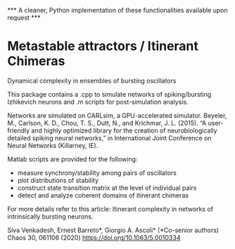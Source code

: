 *** A cleaner, Python implementation of these functionalities available upon request ***

# Metastable attractors / Itinerant Chimeras 
 Dynamical complexity in ensembles of bursting oscillators
 
 This package contains a .cpp to simulate networks of spiking/bursting Izhikevich neurons and .m scripts for post-simulation analysis.
 
 Networks are simulated on CARLsim, a GPU-accelerated simulator. 
 Beyeler, M., Carlson, K. D., Chou, T. S., Dutt, N., and Krichmar, J. L. (2015). 
 “A user-friendly and highly optimized library for the creation of neurobiologically detailed spiking neural networks,” in International Joint Conference on Neural Networks (Killarney, IE).
 
 Matlab scripts are provided for the following:
  - measure synchrony/stability among pairs of oscillators
  - plot distributions of stability 
  - construct state transition matrix at the level of individual pairs
  - detect and analyze coherent domains of itinerant chimeras
  
 For more details refer to this article:
 Itinerant complexity in networks of intrinsically bursting neurons.
 
 Siva Venkadesh, Ernest Barreto*, Giorgio A. Ascoli* 
 (*Co-senior authors)
 Chaos 30, 061106 (2020)
 https://doi.org/10.1063/5.0010334
